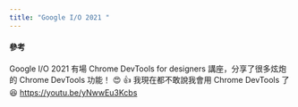 ```yaml
---
title: "Google I/O 2021 "
---
```




#### 參考
Google I/O 2021 有場 Chrome DevTools for designers 講座，分享了很多炫炮的 Chrome DevTools 功能！ 😍 👍
我現在都不敢說我會用 Chrome DevTools 了 😆
https://youtu.be/yNwwEu3Kcbs